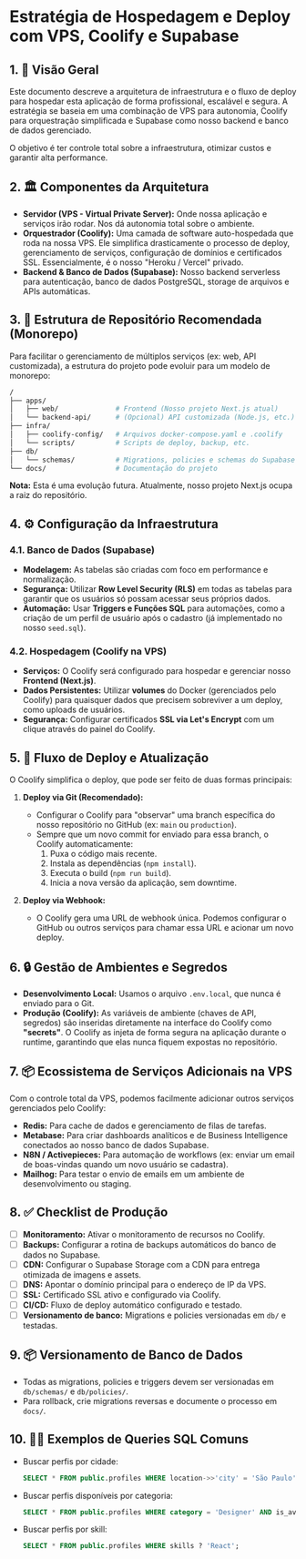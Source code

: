 # Estratégia de Hospedagem e Deploy com VPS, Coolify e Supabase

## 1. 🎯 Visão Geral

Este documento descreve a arquitetura de infraestrutura e o fluxo de deploy para hospedar esta aplicação de forma profissional, escalável e segura. A estratégia se baseia em uma combinação de VPS para autonomia, Coolify para orquestração simplificada e Supabase como nosso backend e banco de dados gerenciado.

O objetivo é ter controle total sobre a infraestrutura, otimizar custos e garantir alta performance.

## 2. 🏛️ Componentes da Arquitetura

*   **Servidor (VPS - Virtual Private Server):** Onde nossa aplicação e serviços irão rodar. Nos dá autonomia total sobre o ambiente.
*   **Orquestrador (Coolify):** Uma camada de software auto-hospedada que roda na nossa VPS. Ele simplifica drasticamente o processo de deploy, gerenciamento de serviços, configuração de domínios e certificados SSL. Essencialmente, é o nosso "Heroku / Vercel" privado.
*   **Backend & Banco de Dados (Supabase):** Nosso backend serverless para autenticação, banco de dados PostgreSQL, storage de arquivos e APIs automáticas.

## 3. 📁 Estrutura de Repositório Recomendada (Monorepo)

Para facilitar o gerenciamento de múltiplos serviços (ex: web, API customizada), a estrutura do projeto pode evoluir para um modelo de monorepo:

```bash
/
├── apps/
│   ├── web/              # Frontend (Nosso projeto Next.js atual)
│   └── backend-api/      # (Opcional) API customizada (Node.js, etc.)
├── infra/
│   ├── coolify-config/   # Arquivos docker-compose.yaml e .coolify
│   └── scripts/          # Scripts de deploy, backup, etc.
├── db/
│   └── schemas/          # Migrations, policies e schemas do Supabase
└── docs/                 # Documentação do projeto
```
**Nota:** Esta é uma evolução futura. Atualmente, nosso projeto Next.js ocupa a raiz do repositório.

## 4. ⚙️ Configuração da Infraestrutura

### 4.1. Banco de Dados (Supabase)
*   **Modelagem:** As tabelas são criadas com foco em performance e normalização.
*   **Segurança:** Utilizar **Row Level Security (RLS)** em todas as tabelas para garantir que os usuários só possam acessar seus próprios dados.
*   **Automação:** Usar **Triggers e Funções SQL** para automações, como a criação de um perfil de usuário após o cadastro (já implementado no nosso `seed.sql`).

### 4.2. Hospedagem (Coolify na VPS)
*   **Serviços:** O Coolify será configurado para hospedar e gerenciar nosso **Frontend (Next.js)**.
*   **Dados Persistentes:** Utilizar **volumes** do Docker (gerenciados pelo Coolify) para quaisquer dados que precisem sobreviver a um deploy, como uploads de usuários.
*   **Segurança:** Configurar certificados **SSL via Let's Encrypt** com um clique através do painel do Coolify.

## 5. 🚀 Fluxo de Deploy e Atualização

O Coolify simplifica o deploy, que pode ser feito de duas formas principais:

1.  **Deploy via Git (Recomendado):**
    *   Configurar o Coolify para "observar" uma branch específica do nosso repositório no GitHub (ex: `main` ou `production`).
    *   Sempre que um novo commit for enviado para essa branch, o Coolify automaticamente:
        1.  Puxa o código mais recente.
        2.  Instala as dependências (`npm install`).
        3.  Executa o build (`npm run build`).
        4.  Inicia a nova versão da aplicação, sem downtime.

2.  **Deploy via Webhook:**
    *   O Coolify gera uma URL de webhook única. Podemos configurar o GitHub ou outros serviços para chamar essa URL e acionar um novo deploy.

## 6. 🔒 Gestão de Ambientes e Segredos

*   **Desenvolvimento Local:** Usamos o arquivo `.env.local`, que nunca é enviado para o Git.
*   **Produção (Coolify):** As variáveis de ambiente (chaves de API, segredos) são inseridas diretamente na interface do Coolify como **"secrets"**. O Coolify as injeta de forma segura na aplicação durante o runtime, garantindo que elas nunca fiquem expostas no repositório.

## 7. 📦 Ecossistema de Serviços Adicionais na VPS

Com o controle total da VPS, podemos facilmente adicionar outros serviços gerenciados pelo Coolify:

*   **Redis:** Para cache de dados e gerenciamento de filas de tarefas.
*   **Metabase:** Para criar dashboards analíticos e de Business Intelligence conectados ao nosso banco de dados Supabase.
*   **N8N / Activepieces:** Para automação de workflows (ex: enviar um email de boas-vindas quando um novo usuário se cadastra).
*   **Mailhog:** Para testar o envio de emails em um ambiente de desenvolvimento ou staging.

## 8. ✅ Checklist de Produção

*   [ ] **Monitoramento:** Ativar o monitoramento de recursos no Coolify.
*   [ ] **Backups:** Configurar a rotina de backups automáticos do banco de dados no Supabase.
*   [ ] **CDN:** Configurar o Supabase Storage com a CDN para entrega otimizada de imagens e assets.
*   [ ] **DNS:** Apontar o domínio principal para o endereço de IP da VPS.
*   [ ] **SSL:** Certificado SSL ativo e configurado via Coolify.
*   [ ] **CI/CD:** Fluxo de deploy automático configurado e testado.
*   [ ] **Versionamento de banco:** Migrations e policies versionadas em `db/` e testadas.

## 9. 📦 Versionamento de Banco de Dados

- Todas as migrations, policies e triggers devem ser versionadas em `db/schemas/` e `db/policies/`.
- Para rollback, crie migrations reversas e documente o processo em `docs/`.

## 10. 🧑‍💻 Exemplos de Queries SQL Comuns
- Buscar perfis por cidade:
  ```sql
  SELECT * FROM public.profiles WHERE location->>'city' = 'São Paulo';
  ```
- Buscar perfis disponíveis por categoria:
  ```sql
  SELECT * FROM public.profiles WHERE category = 'Designer' AND is_available = true;
  ```
- Buscar perfis por skill:
  ```sql
  SELECT * FROM public.profiles WHERE skills ? 'React';
  ```
